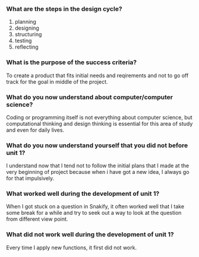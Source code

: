 ### What are the steps in the design cycle?

1. planning
2. designing
3. structuring
4. testing
5. reflecting

### What is the purpose of the success criteria?

To create a product that fits initial needs and reqirements and not to go off track for the goal in middle of the project.

### What do you now understand about computer/computer science?

Coding or programming itself is not everything about computer science, but computational thinking and design thinking is essential for this area of study and even for daily lives.

### What do you now understand yourself that you did not before unit 1?

I understand now that I tend not to follow the initial plans that I made at the very beginning of project because when i have got a new idea, I always go for that impulsively.

### What worked well during the development of unit 1?

When I got stuck on a question in Snakify, it often worked well that I take some break for a while and try to seek out a way to look at the question from different view point.

### What did not work well during the development of unit 1?

Every time I apply new functions, it first did not work.
